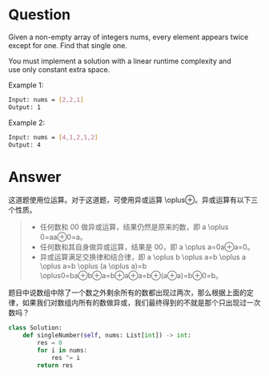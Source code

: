 # Question
Given a non-empty array of integers nums, every element appears twice except for one. Find that single one.

You must implement a solution with a linear runtime complexity and use only constant extra space.

Example 1:
```bash
Input: nums = [2,2,1]
Output: 1
```
Example 2:
```bash
Input: nums = [4,1,2,1,2]
Output: 4
```

# Answer
这道题使用位运算。对于这道题，可使用异或运算 \oplus⊕。异或运算有以下三个性质。

> - 任何数和 00 做异或运算，结果仍然是原来的数，即 a \oplus 0=aa⊕0=a。
> - 任何数和其自身做异或运算，结果是 00，即 a \oplus a=0a⊕a=0。
> - 异或运算满足交换律和结合律，即 a \oplus b \oplus a=b \oplus a \oplus a=b \oplus (a \oplus a)=b \oplus0=ba⊕b⊕a=b⊕a⊕a=b⊕(a⊕a)=b⊕0=b。

题目中说数组中除了一个数之外剩余所有的数都出现过两次，那么根据上面的定律，如果我们对数组内所有的数做异或，我们最终得到的不就是那个只出现过一次数吗？
```python
class Solution:
    def singleNumber(self, nums: List[int]) -> int:
        res = 0
        for i in nums:
            res ^= i
        return res
```
